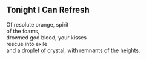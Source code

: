 Tonight I Can Refresh
---------------------
Of resolute orange, spirit  
of the foams,  
drowned god blood, your kisses  
rescue into exile  
and a droplet of crystal, with remnants of the heights.  
